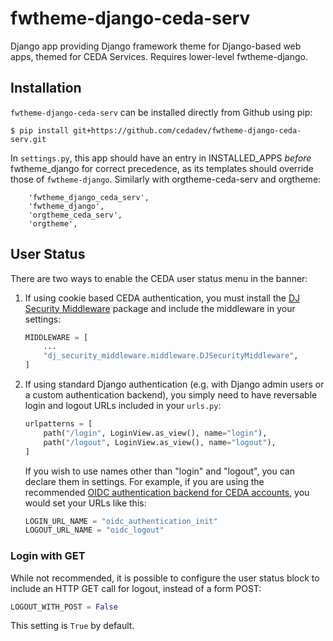 # fwtheme-django-ceda-serv

Django app providing Django framework theme for Django-based web apps, themed for CEDA Services. Requires lower-level fwtheme-django.

## Installation

`fwtheme-django-ceda-serv` can be installed directly from Github using pip:

```
$ pip install git+https://github.com/cedadev/fwtheme-django-ceda-serv.git
```

In `settings.py`, this app should have an entry in INSTALLED_APPS *before* fwtheme_django for correct precedence, as its templates should override those of `fwtheme-django`. Similarly with orgtheme-ceda-serv and orgtheme:

```
    'fwtheme_django_ceda_serv',
    'fwtheme_django',
    'orgtheme_ceda_serv',
    'orgtheme',
```

## User Status

There are two ways to enable the CEDA user status menu in the banner:

1. If using cookie based CEDA authentication, you must install the [DJ Security Middleware](https://github.com/cedadev/dj-security-middleware) package and include the middleware in your settings:

   ```python
   MIDDLEWARE = [
       ...
       "dj_security_middleware.middleware.DJSecurityMiddleware",
   ]
   ```

2. If using standard Django authentication (e.g. with Django admin users or a custom authentication backend),
   you simply need to have reversable login and logout URLs included in your `urls.py`:

   ```python
   urlpatterns = [
       path("/login", LoginView.as_view(), name="login"),
       path("/logout", LoginView.as_view(), name="logout"),
   ]
   ```

   If you wish to use names other than "login" and "logout", you can declare them in settings. For example, if you are using
   the recommended [OIDC authentication backend for CEDA accounts](https://github.com/cedadev/django-oidc-extras), you would set your URLs like this:

   ```python
   LOGIN_URL_NAME = "oidc_authentication_init"
   LOGOUT_URL_NAME = "oidc_logout"
   ```

### Login with GET

While not recommended, it is possible to configure the user status block to include an HTTP GET call for logout, instead of a form POST:

```python
LOGOUT_WITH_POST = False
```

This setting is `True` by default.
